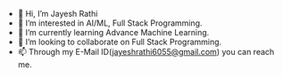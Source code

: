 - 👋 Hi, I’m Jayesh Rathi
- 👀 I’m interested in AI/ML, Full Stack Programming.
- 🌱 I’m currently learning Advance Machine Learning.
- 💞️ I’m looking to collaborate on Full Stack Programming.
- 📫 Through my E-Mail ID(jayeshrathi6055@gmail.com) you can reach me.

<!---
jayeshrathi6055/jayeshrathi6055 is a ✨ special ✨ repository because its `README.md` (this file) appears on your GitHub profile.
You can click the Preview link to take a look at your changes.
--->
